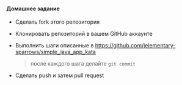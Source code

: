 #### Домашнее задание

* Сделать fork этого репозитория
* Клонировать репозиторий в вашем GitHub аккаунте
* Выполнить шаги описанные в https://github.com/jelementary-sparrows/simple_java_app_kata

  > после каждого шага делайте `git commit`
* Сделать push и затем pull request
